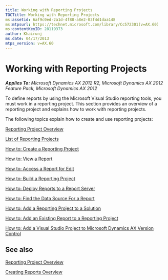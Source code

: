 ```yaml
---
title: Working with Reporting Projects
TOCTitle: Working with Reporting Projects
ms:assetid: 6af9c0ed-2a1d-4f80-a8e2-03f4d1daa148
ms:mtpsurl: https://technet.microsoft.com/library/Cc572301(v=AX.60)
ms:contentKeyID: 28119373
author: Khairunj
ms.date: 04/17/2013
mtps_version: v=AX.60
---
```


# Working with Reporting Projects 


_**Applies To:** Microsoft Dynamics AX 2012 R2, Microsoft Dynamics AX 2012 Feature Pack, Microsoft Dynamics AX 2012_

To define reports by using the Microsoft Visual Studio reporting tools, you must work in a reporting project. This section provides an overview of a reporting project and explains how to work with reporting projects.

The following topics explain how to create and use reporting projects:

[Reporting Project Overview](reporting-project-overview.md)

[List of Reporting Projects](list-of-reporting-projects.md)

[How to: Create a Reporting Project](how-to-create-a-reporting-project.md)

[How to: View a Report](how-to-view-a-report.md)

[How to: Access a Report for Edit](how-to-access-a-report-for-edit.md)

[How to: Build a Reporting Project](how-to-build-a-reporting-project.md)

[How to: Deploy Reports to a Report Server](how-to-deploy-reports-to-a-report-server.md)

[How to: Find the Data Source For a Report](how-to-find-the-data-source-for-a-report.md)

[How to: Add a Reporting Project to a Solution](how-to-add-a-reporting-project-to-a-solution.md)

[How to: Add an Existing Report to a Reporting Project](how-to-add-an-existing-report-to-a-reporting-project.md)

[How to: Add a Visual Studio Project to Microsoft Dynamics AX Version Control](how-to-add-a-visual-studio-project-to-microsoft-dynamics-ax-version-control.md)

## See also

[Reporting Project Overview](reporting-project-overview.md)

[Creating Reports Overview](creating-reports-overview.md)

